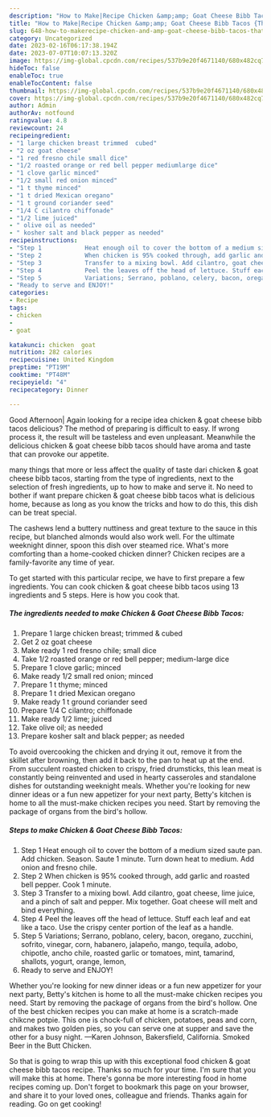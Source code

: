 ```yaml
---
description: "How to Make|Recipe Chicken &amp;amp; Goat Cheese Bibb Tacos {That is Simple"
title: "How to Make|Recipe Chicken &amp;amp; Goat Cheese Bibb Tacos {That is Simple"
slug: 648-how-to-makerecipe-chicken-and-amp-goat-cheese-bibb-tacos-that-is-simple
category: Uncategorized
date: 2023-02-16T06:17:38.194Z
date: 2023-07-07T10:07:13.320Z
image: https://img-global.cpcdn.com/recipes/537b9e20f4671140/680x482cq70/chicken-goat-cheese-bibb-tacos-recipe-main-photo.jpg
hideToc: false
enableToc: true
enableTocContent: false
thumbnail: https://img-global.cpcdn.com/recipes/537b9e20f4671140/680x482cq70/chicken-goat-cheese-bibb-tacos-recipe-main-photo.jpg
cover: https://img-global.cpcdn.com/recipes/537b9e20f4671140/680x482cq70/chicken-goat-cheese-bibb-tacos-recipe-main-photo.jpg
author: Admin
authorAv: notfound
ratingvalue: 4.8
reviewcount: 24
recipeingredient:
- "1 large chicken breast trimmed  cubed"
- "2 oz goat cheese"
- "1 red fresno chile small dice"
- "1/2 roasted orange or red bell pepper mediumlarge dice"
- "1 clove garlic minced"
- "1/2 small red onion minced"
- "1 t thyme minced"
- "1 t dried Mexican oregano"
- "1 t ground coriander seed"
- "1/4 C cilantro chiffonade"
- "1/2 lime juiced"
- " olive oil as needed"
- " kosher salt and black pepper as needed"
recipeinstructions:
- "Step 1            Heat enough oil to cover the bottom of a medium sized saute pan. Add chicken. Season. Saute 1 minute. Turn down heat to medium. Add onion and fresno chile."
- "Step 2            When chicken is 95% cooked through, add garlic and roasted bell pepper. Cook 1 minute."
- "Step 3            Transfer to a mixing bowl. Add cilantro, goat cheese, lime juice, and a pinch of salt and pepper. Mix together. Goat cheese will melt and bind everything."
- "Step 4            Peel the leaves off the head of lettuce. Stuff each leaf and eat like a taco. Use the crispy center portion of the leaf as a handle."
- "Step 5            Variations; Serrano, poblano, celery, bacon, oregano, zucchini, sofrito, vinegar, corn, habanero, jalapeño, mango, tequila, adobo, chipotle, ancho chile, roasted garlic or tomatoes, mint, tamarind, shallots, yogurt, orange, lemon,"
- "Ready to serve and ENJOY!"
categories:
- Recipe
tags:
- chicken
- 
- goat

katakunci: chicken  goat 
nutrition: 282 calories
recipecuisine: United Kingdom
preptime: "PT19M"
cooktime: "PT48M"
recipeyield: "4"
recipecategory: Dinner

---
```



Good Afternoon| Again looking for a recipe idea chicken &amp; goat cheese bibb tacos delicious? The method of preparing is difficult to easy. If wrong process it, the result will be tasteless and even unpleasant. Meanwhile the delicious chicken &amp; goat cheese bibb tacos should have aroma and taste that can provoke our appetite.






many things that more or less affect the quality of taste dari chicken &amp; goat cheese bibb tacos, starting from the type of ingredients, next to the selection of fresh ingredients, up to how to make and serve it. No need to bother if want prepare chicken &amp; goat cheese bibb tacos what is delicious home, because as long as you know the tricks and how to do this, this dish can be treat special.


The cashews lend a buttery nuttiness and great texture to the sauce in this recipe, but blanched almonds would also work well. For the ultimate weeknight dinner, spoon this dish over steamed rice. What&#39;s more comforting than a home-cooked chicken dinner? Chicken recipes are a family-favorite any time of year.


To get started with this particular recipe, we have to first prepare a few ingredients. You can cook chicken &amp; goat cheese bibb tacos using 13 ingredients and 5 steps. Here is how you cook that.

<!--inarticleads1-->

##### The ingredients needed to make Chicken &amp; Goat Cheese Bibb Tacos:

1. Prepare 1 large chicken breast; trimmed &amp; cubed
1. Get 2 oz goat cheese
1. Make ready 1 red fresno chile; small dice
1. Take 1/2 roasted orange or red bell pepper; medium-large dice
1. Prepare 1 clove garlic; minced
1. Make ready 1/2 small red onion; minced
1. Prepare 1 t thyme; minced
1. Prepare 1 t dried Mexican oregano
1. Make ready 1 t ground coriander seed
1. Prepare 1/4 C cilantro; chiffonade
1. Make ready 1/2 lime; juiced
1. Take  olive oil; as needed
1. Prepare  kosher salt and black pepper; as needed


To avoid overcooking the chicken and drying it out, remove it from the skillet after browning, then add it back to the pan to heat up at the end. From succulent roasted chicken to crispy, fried drumsticks, this lean meat is constantly being reinvented and used in hearty casseroles and standalone dishes for outstanding weeknight meals. Whether you&#39;re looking for new dinner ideas or a fun new appetizer for your next party, Betty&#39;s kitchen is home to all the must-make chicken recipes you need. Start by removing the package of organs from the bird&#39;s hollow. 

<!--inarticleads2-->

##### Steps to make Chicken &amp; Goat Cheese Bibb Tacos:

1. Step 1            Heat enough oil to cover the bottom of a medium sized saute pan. Add chicken. Season. Saute 1 minute. Turn down heat to medium. Add onion and fresno chile.
1. Step 2            When chicken is 95% cooked through, add garlic and roasted bell pepper. Cook 1 minute.
1. Step 3            Transfer to a mixing bowl. Add cilantro, goat cheese, lime juice, and a pinch of salt and pepper. Mix together. Goat cheese will melt and bind everything.
1. Step 4            Peel the leaves off the head of lettuce. Stuff each leaf and eat like a taco. Use the crispy center portion of the leaf as a handle.
1. Step 5            Variations; Serrano, poblano, celery, bacon, oregano, zucchini, sofrito, vinegar, corn, habanero, jalapeño, mango, tequila, adobo, chipotle, ancho chile, roasted garlic or tomatoes, mint, tamarind, shallots, yogurt, orange, lemon,
1. Ready to serve and ENJOY!

Whether you&#39;re looking for new dinner ideas or a fun new appetizer for your next party, Betty&#39;s kitchen is home to all the must-make chicken recipes you need. Start by removing the package of organs from the bird&#39;s hollow. One of the best chicken recipes you can make at home is a scratch-made chikcne potpie. This one is chock-full of chicken, potatoes, peas and corn, and makes two golden pies, so you can serve one at supper and save the other for a busy night. —Karen Johnson, Bakersfield, California. Smoked Beer in the Butt Chicken. 

So that is going to wrap this up with this exceptional food chicken &amp; goat cheese bibb tacos recipe. Thanks so much for your time. I'm sure that you will make this at home. There's gonna be more interesting food in home recipes coming up. Don't forget to bookmark this page on your browser, and share it to your loved ones, colleague and friends. Thanks again for reading. Go on get cooking!
